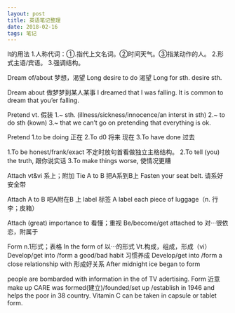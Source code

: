 ```yaml
---
layout: post
title: 英语笔记整理
date: 2018-02-16
tags: 笔记   
---
```

It的用法
1.人称代词：①.指代上文名词。②时间天气。③指某动作的人。
2.形式主语/宾语。
3.强调结构。


Dream of/about 梦想，渴望
Long desire to do 渴望
Long for sth.  desire sth.


Dream about 做梦梦到某人某事
I dreamed that I was falling.
It is common to dream that you’er falling.

Pretend vt. 假装
1.~ sth. (illness/sickness/innocence/an interst in sth)
2.~ to do sth (kown)
3.~ that we can’t  go on pretending that everything is ok.

Pretend  1.to be doing 正在
2.To d0 将来 现在
3.To have done 过去



1.To be honest/frank/exact 不定时放句首看做独立主格结构。
2.To tell (you) the truth, 跟你说实话
3.To make things worse,  使情况更糟

Attach vt&vi 系上；附加
Tie A to B  把A系到B上
Fasten your seat belt. 请系好安全带

Attach A to B 吧A附在B 上   label 标签
A label each piece of luggage（n. 行李；皮箱）

Attach (great) importance to 看懂；重视
Be/become/get attached to 对···很依恋，附属于


Form n.1形式；表格
In the form of 以···的形式
Vt.构成，组成，形成（vi）
Develop/get into /form a good/bad habit 习惯养成
Develop/get into /form a close relationship with 形成好关系
After midnight ice began to form


people are bombarded with information in the of TV adertising.
Form 近意 make up
CARE was formed(建立)/founded/set up /establish in 1946 and helps the poor in 38 country.
Vitamin C can be taken in capsule or tablet form.
